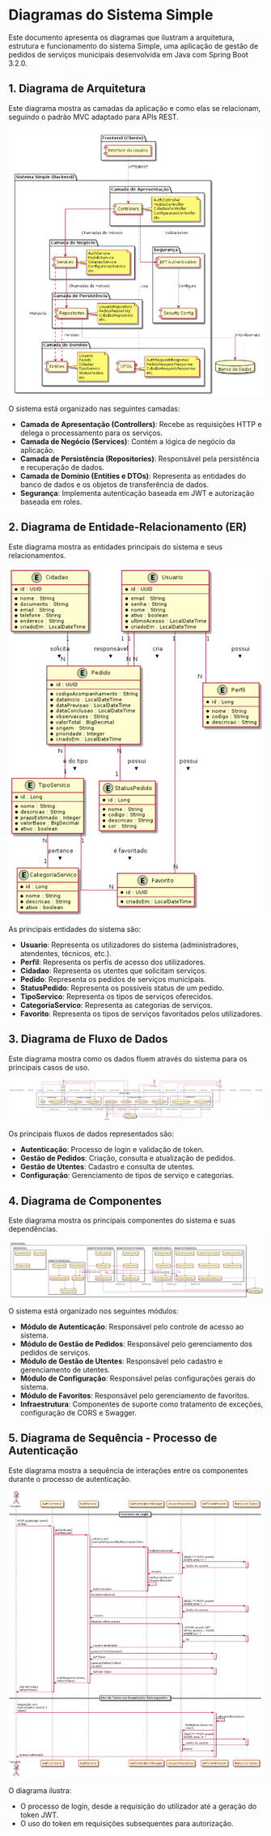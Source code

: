 # Diagramas do Sistema Simple

Este documento apresenta os diagramas que ilustram a arquitetura, estrutura e funcionamento do sistema Simple, uma aplicação de gestão de pedidos de serviços municipais desenvolvida em Java com Spring Boot 3.2.0.

## 1. Diagrama de Arquitetura

Este diagrama mostra as camadas da aplicação e como elas se relacionam, seguindo o padrão MVC adaptado para APIs REST.

![Diagrama de Arquitetura](./Arquitetura%20do%20Sistema%20Simple.png)

O sistema está organizado nas seguintes camadas:
- **Camada de Apresentação (Controllers)**: Recebe as requisições HTTP e delega o processamento para os serviços.
- **Camada de Negócio (Services)**: Contém a lógica de negócio da aplicação.
- **Camada de Persistência (Repositories)**: Responsável pela persistência e recuperação de dados.
- **Camada de Domínio (Entities e DTOs)**: Representa as entidades do banco de dados e os objetos de transferência de dados.
- **Segurança**: Implementa autenticação baseada em JWT e autorização baseada em roles.

## 2. Diagrama de Entidade-Relacionamento (ER)

Este diagrama mostra as entidades principais do sistema e seus relacionamentos.

![Diagrama ER](./Diagrama%20ER%20do%20Sistema%20Simple.png)

As principais entidades do sistema são:
- **Usuario**: Representa os utilizadores do sistema (administradores, atendentes, técnicos, etc.).
- **Perfil**: Representa os perfis de acesso dos utilizadores.
- **Cidadao**: Representa os utentes que solicitam serviços.
- **Pedido**: Representa os pedidos de serviços municipais.
- **StatusPedido**: Representa os possíveis status de um pedido.
- **TipoServico**: Representa os tipos de serviços oferecidos.
- **CategoriaServico**: Representa as categorias de serviços.
- **Favorito**: Representa os tipos de serviços favoritados pelos utilizadores.

## 3. Diagrama de Fluxo de Dados

Este diagrama mostra como os dados fluem através do sistema para os principais casos de uso.

![Diagrama de Fluxo de Dados](./Fluxo%20de%20Dados%20do%20Sistema%20Simple.png)

Os principais fluxos de dados representados são:
- **Autenticação**: Processo de login e validação de token.
- **Gestão de Pedidos**: Criação, consulta e atualização de pedidos.
- **Gestão de Utentes**: Cadastro e consulta de utentes.
- **Configuração**: Gerenciamento de tipos de serviço e categorias.

## 4. Diagrama de Componentes

Este diagrama mostra os principais componentes do sistema e suas dependências.

![Diagrama de Componentes](./Diagrama%20de%20Componentes%20do%20Sistema%20Simple.png)

O sistema está organizado nos seguintes módulos:
- **Módulo de Autenticação**: Responsável pelo controle de acesso ao sistema.
- **Módulo de Gestão de Pedidos**: Responsável pelo gerenciamento dos pedidos de serviços.
- **Módulo de Gestão de Utentes**: Responsável pelo cadastro e gerenciamento de utentes.
- **Módulo de Configuração**: Responsável pelas configurações gerais do sistema.
- **Módulo de Favoritos**: Responsável pelo gerenciamento de favoritos.
- **Infraestrutura**: Componentes de suporte como tratamento de exceções, configuração de CORS e Swagger.

## 5. Diagrama de Sequência - Processo de Autenticação

Este diagrama mostra a sequência de interações entre os componentes durante o processo de autenticação.

![Diagrama de Sequência - Autenticação](./Diagrama%20de%20Sequência%20-%20Processo%20de%20Autenticação.png)

O diagrama ilustra:
- O processo de login, desde a requisição do utilizador até a geração do token JWT.
- O uso do token em requisições subsequentes para autorização.

